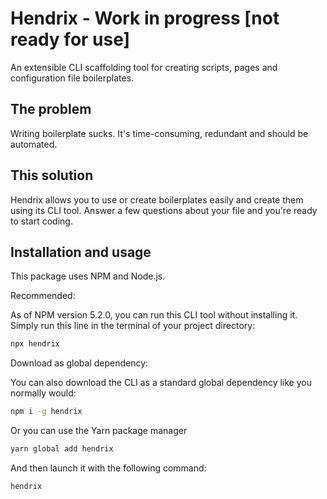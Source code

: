 # Hendrix - Work in progress [not ready for use]

An extensible CLI scaffolding tool for creating scripts, pages and configuration file boilerplates.

## The problem

Writing boilerplate sucks. It's time-consuming, redundant and should be automated.

## This solution

Hendrix allows you to use or create boilerplates easily and create them using its CLI tool. Answer a few questions about your file and you're ready to start coding. 

## Installation and usage

This package uses NPM and Node.js.

Recommended:

As of NPM version 5.2.0, you can run this CLI tool without installing it. Simply run this line in the terminal of your project directory:

```sh
npx hendrix
```

Download as global dependency:

You can also download the CLI as a standard global dependency like you normally would:

```sh
npm i -g hendrix
```

Or you can use the Yarn package manager

```sh
yarn global add hendrix
```

And then launch it with the following command:
```sh
hendrix
```
